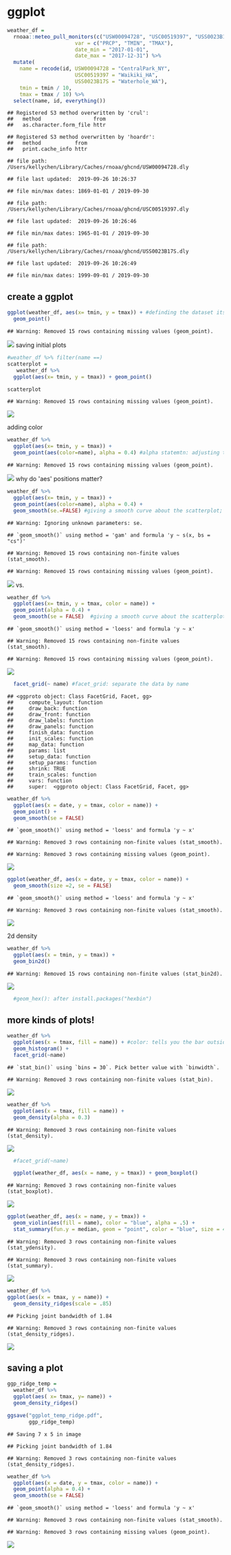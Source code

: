 ggplot
================

``` r
weather_df = 
  rnoaa::meteo_pull_monitors(c("USW00094728", "USC00519397", "USS0023B17S"),
                      var = c("PRCP", "TMIN", "TMAX"), 
                      date_min = "2017-01-01",
                      date_max = "2017-12-31") %>%
  mutate(
    name = recode(id, USW00094728 = "CentralPark_NY", 
                      USC00519397 = "Waikiki_HA",
                      USS0023B17S = "Waterhole_WA"),
    tmin = tmin / 10,
    tmax = tmax / 10) %>%
  select(name, id, everything())
```

    ## Registered S3 method overwritten by 'crul':
    ##   method                 from
    ##   as.character.form_file httr

    ## Registered S3 method overwritten by 'hoardr':
    ##   method           from
    ##   print.cache_info httr

    ## file path:          /Users/kellychen/Library/Caches/rnoaa/ghcnd/USW00094728.dly

    ## file last updated:  2019-09-26 10:26:37

    ## file min/max dates: 1869-01-01 / 2019-09-30

    ## file path:          /Users/kellychen/Library/Caches/rnoaa/ghcnd/USC00519397.dly

    ## file last updated:  2019-09-26 10:26:46

    ## file min/max dates: 1965-01-01 / 2019-09-30

    ## file path:          /Users/kellychen/Library/Caches/rnoaa/ghcnd/USS0023B17S.dly

    ## file last updated:  2019-09-26 10:26:49

    ## file min/max dates: 1999-09-01 / 2019-09-30

create a ggplot
---------------

``` r
ggplot(weather_df, aes(x= tmin, y = tmax)) + #definding the dataset itself, what's the x-axis, and what's the y-axis;
  geom_point()
```

    ## Warning: Removed 15 rows containing missing values (geom_point).

![](ggplots_files/figure-markdown_github/unnamed-chunk-1-1.png) saving initial plots

``` r
#weather_df %>% filter(name ==)
scatterplot = 
   weather_df %>% 
  ggplot(aes(x= tmin, y = tmax)) + geom_point()

scatterplot
```

    ## Warning: Removed 15 rows containing missing values (geom_point).

![](ggplots_files/figure-markdown_github/unnamed-chunk-2-1.png)

adding color

``` r
weather_df %>% 
  ggplot(aes(x= tmin, y = tmax)) + 
  geom_point(aes(color=name), alpha = 0.4) #alpha statemtn: adjusting the transparency, range[0,1]
```

    ## Warning: Removed 15 rows containing missing values (geom_point).

![](ggplots_files/figure-markdown_github/unnamed-chunk-3-1.png) why do 'aes' positions matter?

``` r
weather_df %>% 
  ggplot(aes(x= tmin, y = tmax)) + 
  geom_point(aes(color=name), alpha = 0.4) +
  geom_smooth(se.=FALSE) #giving a smooth curve about the scatterplot; #se.=FALSE about confidence interval
```

    ## Warning: Ignoring unknown parameters: se.

    ## `geom_smooth()` using method = 'gam' and formula 'y ~ s(x, bs = "cs")'

    ## Warning: Removed 15 rows containing non-finite values (stat_smooth).

    ## Warning: Removed 15 rows containing missing values (geom_point).

![](ggplots_files/figure-markdown_github/unnamed-chunk-4-1.png) vs.

``` r
weather_df %>% 
  ggplot(aes(x= tmin, y = tmax, color = name)) + 
  geom_point(alpha = 0.4) +
  geom_smooth(se = FALSE)  #giving a smooth curve about the scatterplot; #se =FALSE:get rid of the confidence interval shown in the graph
```

    ## `geom_smooth()` using method = 'loess' and formula 'y ~ x'

    ## Warning: Removed 15 rows containing non-finite values (stat_smooth).

    ## Warning: Removed 15 rows containing missing values (geom_point).

![](ggplots_files/figure-markdown_github/unnamed-chunk-5-1.png)

``` r
  facet_grid(~ name) #facet_grid: separate the data by name
```

    ## <ggproto object: Class FacetGrid, Facet, gg>
    ##     compute_layout: function
    ##     draw_back: function
    ##     draw_front: function
    ##     draw_labels: function
    ##     draw_panels: function
    ##     finish_data: function
    ##     init_scales: function
    ##     map_data: function
    ##     params: list
    ##     setup_data: function
    ##     setup_params: function
    ##     shrink: TRUE
    ##     train_scales: function
    ##     vars: function
    ##     super:  <ggproto object: Class FacetGrid, Facet, gg>

``` r
weather_df %>% 
  ggplot(aes(x = date, y = tmax, color = name)) +
  geom_point() +
  geom_smooth(se = FALSE)
```

    ## `geom_smooth()` using method = 'loess' and formula 'y ~ x'

    ## Warning: Removed 3 rows containing non-finite values (stat_smooth).

    ## Warning: Removed 3 rows containing missing values (geom_point).

![](ggplots_files/figure-markdown_github/unnamed-chunk-6-1.png)

``` r
ggplot(weather_df, aes(x = date, y = tmax, color = name)) + 
  geom_smooth(size =2, se = FALSE) 
```

    ## `geom_smooth()` using method = 'loess' and formula 'y ~ x'

    ## Warning: Removed 3 rows containing non-finite values (stat_smooth).

![](ggplots_files/figure-markdown_github/unnamed-chunk-7-1.png)

2d density

``` r
weather_df %>% 
  ggplot(aes(x = tmin, y = tmax)) +
  geom_bin2d()
```

    ## Warning: Removed 15 rows containing non-finite values (stat_bin2d).

![](ggplots_files/figure-markdown_github/unnamed-chunk-8-1.png)

``` r
  #geom_hex(): after install.packages("hexbin")
```

more kinds of plots!
--------------------

``` r
weather_df %>% 
  ggplot(aes(x = tmax, fill = name)) + #color: tells you the bar outside, if you want to color the inside part, use fill
  geom_histogram() +
  facet_grid(~name)
```

    ## `stat_bin()` using `bins = 30`. Pick better value with `binwidth`.

    ## Warning: Removed 3 rows containing non-finite values (stat_bin).

![](ggplots_files/figure-markdown_github/unnamed-chunk-9-1.png)

``` r
weather_df %>% 
  ggplot(aes(x = tmax, fill = name)) +
  geom_density(alpha = 0.3) 
```

    ## Warning: Removed 3 rows containing non-finite values (stat_density).

![](ggplots_files/figure-markdown_github/unnamed-chunk-10-1.png)

``` r
  #facet_grid(~name)
```

``` r
  ggplot(weather_df, aes(x = name, y = tmax)) + geom_boxplot()
```

    ## Warning: Removed 3 rows containing non-finite values (stat_boxplot).

![](ggplots_files/figure-markdown_github/unnamed-chunk-11-1.png)

``` r
ggplot(weather_df, aes(x = name, y = tmax)) + 
  geom_violin(aes(fill = name), color = "blue", alpha = .5) + 
  stat_summary(fun.y = median, geom = "point", color = "blue", size = 4)
```

    ## Warning: Removed 3 rows containing non-finite values (stat_ydensity).

    ## Warning: Removed 3 rows containing non-finite values (stat_summary).

![](ggplots_files/figure-markdown_github/unnamed-chunk-12-1.png)

``` r
weather_df %>% 
ggplot(aes(x = tmax, y = name)) + 
  geom_density_ridges(scale = .85)
```

    ## Picking joint bandwidth of 1.84

    ## Warning: Removed 3 rows containing non-finite values (stat_density_ridges).

![](ggplots_files/figure-markdown_github/unnamed-chunk-13-1.png)

saving a plot
-------------

``` r
ggp_ridge_temp = 
  weather_df %>% 
  ggplot(aes( x= tmax, y= name)) +
  geom_density_ridges()

ggsave("ggplot_temp_ridge.pdf",
       ggp_ridge_temp)
```

    ## Saving 7 x 5 in image

    ## Picking joint bandwidth of 1.84

    ## Warning: Removed 3 rows containing non-finite values (stat_density_ridges).

``` r
weather_df %>% 
  ggplot(aes(x = date, y = tmax, color = name)) +
  geom_point(alpha = 0.4) +
  geom_smooth(se = FALSE)
```

    ## `geom_smooth()` using method = 'loess' and formula 'y ~ x'

    ## Warning: Removed 3 rows containing non-finite values (stat_smooth).

    ## Warning: Removed 3 rows containing missing values (geom_point).

![](ggplots_files/figure-markdown_github/unnamed-chunk-15-1.png)
